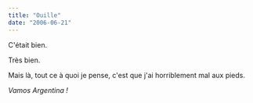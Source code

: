 ```yaml
---
title: "Ouille"
date: "2006-06-21"
---
```


C'était bien.

Très bien.

Mais là, tout ce à quoi je pense, c'est que j'ai horriblement mal aux pieds.

_Vamos Argentina !_
